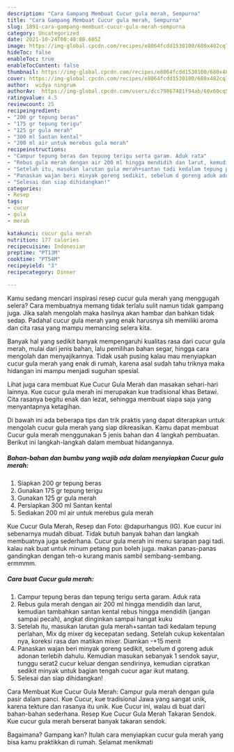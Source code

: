```yaml
---
description: "Cara Gampang Membuat Cucur gula merah, Sempurna"
title: "Cara Gampang Membuat Cucur gula merah, Sempurna"
slug: 1891-cara-gampang-membuat-cucur-gula-merah-sempurna
category: Uncategorized
date: 2021-10-24T00:40:08.605Z
image: https://img-global.cpcdn.com/recipes/e8064fcdd1530100/680x482cq70/cucur-gula-merah-foto-resep-utama.jpg
hideToc: false
enableToc: true
enableTocContent: false
thumbnail: https://img-global.cpcdn.com/recipes/e8064fcdd1530100/680x482cq70/cucur-gula-merah-foto-resep-utama.jpg
cover: https://img-global.cpcdn.com/recipes/e8064fcdd1530100/680x482cq70/cucur-gula-merah-foto-resep-utama.jpg
author:  widya ningrum
authorAv:  https://img-global.cpcdn.com/users/dcc79867481f94ab/60x60cq50/avatar.jpg
ratingvalue: 4.5
reviewcount: 25
recipeingredient:
- "200 gr tepung beras"
- "175 gr tepung terigu"
- "125 gr gula merah"
- "300 ml Santan kental"
- "200 ml air untuk merebus gula merah"
recipeinstructions:
- "Campur tepung beras dan tepung terigu serta garam. Aduk rata"
- "Rebus gula merah dengan air 200 ml hingga mendidih dan larut, kemudian tambahkan santan kental rebus hingga mendidih (jangan sampai pecah), angkat dinginkan sampai hangat kuku"
- "Setelah itu, masukan larutan gula merah+santan tadi kedalam tepung perlahan, Mix dg mixer dg kecepatan sedang. Setelah cukup kekentalan nya, koreksi rasa dan matikan mixer. Diamkan -+15 menit"
- "Panaskan wajan beri minyak goreng sedikit, sebelum d goreng aduk adonan terlebih dahulu. Kemudian masukan sebanyak 1 sendok sayur, tunggu serat2 cucur keluar dengan sendirinya, kemudian cipratkan sedikit minyak untuk bagian tengah cucur agar ikut matang."
- "Selesai dan siap dihidangkan!"
categories:
- Resep
tags:
- cucur
- gula
- merah

katakunci: cucur gula merah 
nutrition: 177 calories
recipecuisine: Indonesian
preptime: "PT13M"
cooktime: "PT54M"
recipeyield: "3"
recipecategory: Dinner

---
```



Kamu sedang mencari inspirasi resep cucur gula merah yang menggugah selera? Cara membuatnya memang tidak terlalu sulit namun tidak gampang juga. Jika salah mengolah maka hasilnya akan hambar dan bahkan tidak sedap. Padahal cucur gula merah yang enak harusnya sih memiliki aroma dan cita rasa yang mampu memancing selera kita.


Banyak hal yang sedikit banyak mempengaruhi kualitas rasa dari cucur gula merah, mulai dari jenis bahan, lalu pemilihan bahan segar, hingga cara mengolah dan menyajikannya. Tidak usah pusing kalau mau menyiapkan cucur gula merah yang enak di rumah, karena asal sudah tahu triknya maka hidangan ini mampu menjadi suguhan spesial.

Lihat juga cara membuat Kue Cucur Gula Merah dan masakan sehari-hari lainnya. Kue cucur gula merah ini merupakan kue tradisional khas Betawi. Cita rasanya begitu enak dan lezat, sehingga membuat siapa saja yang menyantapnya ketagihan.


Di bawah ini ada beberapa tips dan trik praktis yang dapat diterapkan untuk mengolah cucur gula merah yang siap dikreasikan. Kamu dapat membuat Cucur gula merah menggunakan 5 jenis bahan dan 4 langkah pembuatan. Berikut ini langkah-langkah dalam membuat hidangannya.

<!--inarticleads1-->

##### Bahan-bahan dan bumbu yang wajib ada dalam menyiapkan Cucur gula merah:

1. Siapkan 200 gr tepung beras
1. Gunakan 175 gr tepung terigu
1. Gunakan 125 gr gula merah
1. Persiapkan 300 ml Santan kental
1. Sediakan 200 ml air untuk merebus gula merah


Kue Cucur Gula Merah, Resep dan Foto: @dapurhangus (IG). Kue cucur ini sebenarnya mudah dibuat. Tidak butuh banyak bahan dan langkah membuatnya juga sederhana. Cucur gula merah ini menu sarapan pagi tadi. kalau nak buat untuk minum petang pun boleh juga. makan panas-panas gandingkan dengan teh-o kurang manis sambil sembang-sembang. ermmmm. 

<!--inarticleads2-->

##### Cara buat Cucur gula merah:

1. Campur tepung beras dan tepung terigu serta garam. Aduk rata
1. Rebus gula merah dengan air 200 ml hingga mendidih dan larut, kemudian tambahkan santan kental rebus hingga mendidih (jangan sampai pecah), angkat dinginkan sampai hangat kuku
1. Setelah itu, masukan larutan gula merah+santan tadi kedalam tepung perlahan, Mix dg mixer dg kecepatan sedang. Setelah cukup kekentalan nya, koreksi rasa dan matikan mixer. Diamkan -+15 menit
1. Panaskan wajan beri minyak goreng sedikit, sebelum d goreng aduk adonan terlebih dahulu. Kemudian masukan sebanyak 1 sendok sayur, tunggu serat2 cucur keluar dengan sendirinya, kemudian cipratkan sedikit minyak untuk bagian tengah cucur agar ikut matang.
1. Selesai dan siap dihidangkan!

Cara Membuat Kue Cucur Gula Merah: Campur gula merah dengan gula pasir dalam panci. Kue Cucur, kue tradisional Jawa yang sangat unik, karena tekture dan rasanya itu unik. Kue Cucur ini, walau di buat dari bahan-bahan sederhana. Resep Kue Cucur Gula Merah Takaran Sendok. Kue cucur gula merah berserat banyak takaran sendok. 

Bagaimana? Gampang kan? Itulah cara menyiapkan cucur gula merah yang bisa kamu praktikkan di rumah. Selamat menikmati
